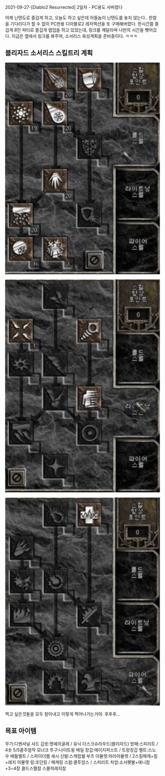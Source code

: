 2021-09-27-[Diablo2 Resurrected] 2일차 - PC용도 사버렸다

어제 닌텐도로 즐겁게 하고, 오늘도 하고 싶은데 아들놈이 닌텐도를 놓지 않는다.. 한참을 기다리다가 할 수 없이 PC판용 디아블로2 레저렉션을 또 구매해버렸다.
한시간쯤 즐겁게 8인 파티로 즐겁게 렙업을 하고 있었는데, 링크를 깨달라며 나만의 시간을 뺏어갔다.
지금은 옆에서 링크를 봐주며, 소서리스 육성계획을 준비중이다. ㅋㅋㅋ

## 블리자드 소서리스 스킬트리 계획

![콜드](https://github.com/magpiebros/magpiebros.github.io/blob/master/_posts/2021-09-27/2021-09-27-cold.png?raw=true)

![라이트닝](https://github.com/magpiebros/magpiebros.github.io/blob/master/_posts/2021-09-27/2021-09-27-light.png?raw=true)

![파이어](https://github.com/magpiebros/magpiebros.github.io/blob/master/_posts/2021-09-27/2021-09-27-fire.png?raw=true)

찍고 싶은것들을 모두 참아내고 이렇게 찍어나가는거야.
후후후…


## 목표 아이템
무기:디멘셔널 샤드
갑옷:명예의굴레 / 유닉 더스크슈라우드(블리자드) 
방패:스피리트 / 4솟 5/5콜주얼작 모너크
투구:나이트윙 베일
장갑:메이지피스트 / 트랑장갑
벨트:스노우 배틀벨트 / 스파이더웹 새시
신발:스캐럽쉘 부츠
아뮬렛:마라아뮬렛 / 2스킬패캐+힘+레지 아뮬렛
링:조던링 / 패캐링
스왑:콜투암스 / 스피리트
차암:소서횃불+애니참+3~4장 콜드스펠참 스몰피레지참



